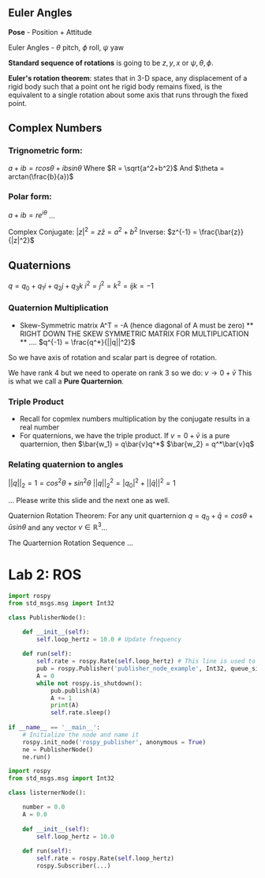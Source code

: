 ## Euler Angles

**Pose** - Position + Attitude

Euler Angles - $\theta$ pitch, $\phi$ roll, $\psi$ yaw

**Standard sequence of rotations** is going to be $z, y, x$ or $\psi, \theta, \phi$.

**Euler's rotation theorem**: states that in 3-D space, any displacement of a rigid body such that a point ont he rigid body remains fixed, is the equivalent to a single rotation about some axis that runs through the fixed point.

## Complex Numbers
### Trignometric form:
$a + ib = rcos\theta + ibsin\theta$
Where $R = \sqrt{a^2+b^2}$
And $\theta = arctan(\frac{b}{a})$

### Polar form:
$a+ib = re^{i\theta}$
...

Complex Conjugate: $|z|^2 = z\bar{z} = a^2+b^2$
Inverse: $z^{-1} = \frac{\bar{z}}{|z|^2}$

## Quaternions
$q = q_0 + q_1i + q_2j + q_3k$ 
$i^2 = j^2 = k^2 = ijk = -1$

### Quaternion Multiplication
- Skew-Symmetric matrix A^T = -A (hence diagonal of A must be zero)
** RIGHT DOWN THE SKEW SYMMETRIC MATRIX FOR MULTIPLICATION **
....
$q^{-1} = \frac{q^*}{||q||^2}$

So we have axis of rotation and scalar part is degree of rotation. 

We have rank 4 but we need to operate on rank 3 so we do:
$v \rightarrow 0 + \bar{v}$
This is what we call a **Pure Quarternion**.

### Triple Product
- Recall for copmlex numbers multiplication by the conjugate results in a real number
- For quaternions, we have the triple product. If $v = 0 + \bar{v}$ is a pure quarternion, then
$\bar{w_1} = q\bar{v}q^*$
$\bar{w_2} = q^*\bar{v}q$

### Relating quaternion to angles
$||q||_2 = 1 = cos^2\theta + sin^2\theta$
$||q||_2^2 = |q_0|^2 + ||\bar{q}||^2 = 1$

... Please write this slide and the next one as well.

Quaternion Rotation Theorem:
For any unit quarternion $q = q_0 + \bar{q} = cos\theta + \bar{u}sin\theta$ and any vector $v \in \mathbb{R}^3$...

The Quarternion Rotation Sequence ...

#
# Lab 2: ROS
```py
import rospy
from std_msgs.msg import Int32

class PublisherNode():

	def __init__(self):
		self.loop_hertz = 10.0 # Update frequency
		
	def run(self):
		self.rate = rospy.Rate(self.loop_hertz) # This line is used to declare the time loop
		pub = rospy.Publisher('publisher_node_example', Int32, queue_size=1)
		A = 0
		while not rospy.is_shutdown():
			pub.publish(A)
			A += 1
			print(A)
			self.rate.sleep()
			
if __name__ == '__main__':
	# Initialize the node and name it
	rospy.init_node('rospy_publisher', anonymous = True)
	ne = PublisherNode()
	ne.run()
```

```py
import rospy
from std_msgs.msg import Int32

class listernerNode():

	number = 0.0
	A = 0.0
	
	def __init__(self):
		self.loop_hertz = 10.0
		
	def run(self):
		self.rate = rospy.Rate(self.loop_hertz)
		rospy.Subscriber(...)
```